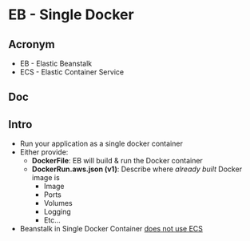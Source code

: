 # EB - Single Docker

## Acronym
* EB - Elastic Beanstalk
* ECS - Elastic Container Service

## Doc

## Intro
* Run your application as a single docker container
* Either provide:
    * **DockerFile**: EB will build & run the Docker container
    * **DockerRun.aws.json (v1)**: Describe where *already built* Docker image is
      * Image
      * Ports
      * Volumes
      * Logging
      * Etc...
* Beanstalk in Single Docker Container <ins>does not use ECS</ins>
